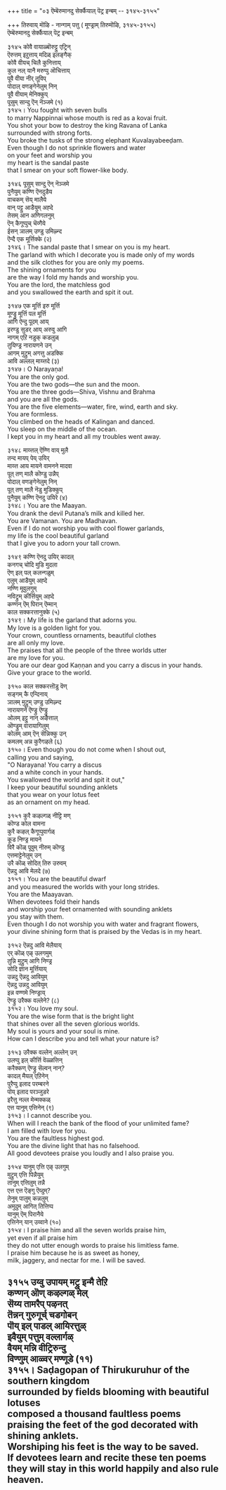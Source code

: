 +++
title = "०३ ऎम्बॆरुमानदु सेर्क्कैयाल् पॆट्र इन्बम् -- ३१४५-३१५५"

+++
तिरुवाय् मॊऴि - नान्गाम् पत्तु ( मूण्ड्राम् तिरुमॊऴि, ३१४५-३१५५)  
ऎम्बॆरुमानदु सेर्क्कैयाल् पॆट्र इन्बम्  

३१४५ कोवै वायाळ्बॊरुट्टु एट्रिन्  
       ऎरुत्तम् इऱुत्ताय् मदिळ् इलङ्गैक्  
कोवै वीयच् चिलै कुनित्ताय्  
       कुल नल् यानै मरुप्पु ऒचित्ताय्  
पूवै वीया नीर् तूविप्  
       पोदाल् वणङ्गेनेलुम् निन्  
पूवै वीयाम् मेनिक्कुप्  
       पूसुम् सान्दु ऎन् नॆञ्जमे (१)  
३१४५। You fought with seven bulls  
to marry Nappinnai whose mouth is red as a kovai fruit.  
You shot your bow to destroy the king Ravana of Lanka  
surrounded with strong forts.  
You broke the tusks of the strong elephant Kuvalayabeeḍam.  
Even though I do not sprinkle flowers and water  
on your feet and worship you  
my heart is the sandal paste  
that I smear on your soft flower-like body.  

३१४६ पूसुम् सान्दु ऎन् नॆञ्जमे  
       पुनैयुम् कण्णि ऎनदुडैय  
वाचकम् सॆय् मालैये  
       वान् पट्टु आडैयुम् अह्दे  
तेसम् आन अणिगलनुम्  
       ऎन् कैगूप्पुच् चॆय्गैये  
ईसन् ञालम् उण्डु उमिऴ्न्द  
       ऎन्दै एक मूर्त्तिक्के (२)  
३१४६। The sandal paste that I smear on you is my heart.  
The garland with which I decorate you is made only of my words  
and the silk clothes for you are only my poems.  
The shining ornaments for you  
are the way I fold my hands and worship you.  
You are the lord, the matchless god  
and you swallowed the earth and spit it out.  

३१४७ एक मूर्त्ति इरु मूर्त्ति  
       मूण्ड्रु मूर्त्ति पल मूर्त्ति  
आगि ऐन्दु पूदम् आय्  
       इरण्डु सुडर् आय् अरुवु आगि  
नागम् एऱि नडुक् कडलुळ्  
       तुयिण्ड्र नारायणने उन्  
आगम् मुट्रुम् अगत्तु अडक्कि  
       आवि अल्लल् माय्त्तदे (३)  
३१४७। O Narayaṇa!  
You are the only god.  
You are the two gods—the sun and the moon.  
You are the three gods—Shiva, Vishnu and Brahma  
and you are all the gods.  
You are the five elements—water, fire, wind, earth and sky.  
You are formless.  
You climbed on the heads of Kalingan and danced.  
You sleep on the middle of the ocean.  
I kept you in my heart and all my troubles went away.  

३१४८ माय्त्तल् ऎण्णि वाय् मुलै  
       तन्द मायप् पेय् उयिर्  
माय्त्त आय मायने वामनने मादवा  
पूत् तण् मालै कॊण्डु उन्नैप्  
       पोदाल् वणङ्गेनेलुम् निन्  
पूत् तण् मालै नॆडु मुडिक्कुप्  
       पुनैयुम् कण्णि ऎनदु उयिरे (४)  
३१४८। You are the Maayan.  
You drank the devil Putana’s milk and killed her.  
You are Vamanan. You are Madhavan.  
Even if I do not worship you with cool flower garlands,  
my life is the cool beautiful garland  
that I give you to adorn your tall crown.  

३१४९ कण्णि ऎनदु उयिर् कादल्  
       कनगच् चोदि मुडि मुदला  
ऎण् इल् पल् कलन्गळुम्  
       एलुम् आडैयुम् अह्दे  
नण्णि मूवुलगुम्  
       नविट्रुम् कीर्त्तियुम् अह्दे  
कण्णन् ऎम् पिरान् ऎम्मान्  
       काल सक्करत्तानुक्के (५)  
३१४९। My life is the garland that adorns you.  
My love is a golden light for you.  
Your crown, countless ornaments, beautiful clothes  
are all only my love.  
The praises that all the people of the three worlds utter  
are my love for you.  
You are our dear god Kaṇṇan and you carry a discus in your hands.  
Give your grace to the world.  

३१५० काल सक्करत्तॊडु वॆण्  
       सङ्गम् कै एन्दिनाय्  
ञालम् मुट्रुम् उण्डु उमिऴ्न्द  
       नारायणने ऎण्ड्रु ऎण्ड्रु  
ओलम् इट्टु नान् अऴैत्ताल्  
       ऒण्ड्रुम् वारायागिलुम्  
कोलम् आम् ऎन् सॆन्निक्कु उन्  
       कमलम् अन्न कुरैगऴले (६)  
३१५०। Even though you do not come when I shout out,  
calling you and saying,  
"O Narayana! You carry a discus  
and a white conch in your hands.  
You swallowed the world and spit it out,"  
I keep your beautiful sounding anklets  
that you wear on your lotus feet  
as an ornament on my head.  

३१५१ कुरै कऴल्गळ् नीट्टि मण्  
       कॊण्ड कोल वामना  
कुरै कऴल् कैगूप्पुवार्गळ्  
       कूड निण्ड्र मायने  
विरै कॊळ् पूवुम् नीरुम् कॊण्डु  
       एत्तमाट्टेनेलुम् उन्  
उरै कॊळ् सोदित् तिरु उरुवम्  
       ऎन्नदु आवि मेलदे (७)  
३१५१। You are the beautiful dwarf  
and you measured the worlds with your long strides.  
You are the Maayavan.  
When devotees fold their hands  
and worship your feet ornamented with sounding anklets  
you stay with them.  
Even though I do not worship you with water and fragrant flowers,  
your divine shining form that is praised by the Vedas is in my heart.  

३१५२ ऎन्नदु आवि मेलैयाय्  
       एर् कॊळ् एऴ् उलगमुम्  
तुन्नि मुट्रुम् आगि निण्ड्र  
       सोदि ज्ञान मूर्त्तियाय्  
उन्नदु ऎन्नदु आवियुम्  
       ऎन्नदु उन्नदु आवियुम्  
इन्न वण्णमे निण्ड्राय्  
       ऎण्ड्रु उरैक्क वल्लेने? (८)  
३१५२। You love my soul.  
You are the wise form that is the bright light  
that shines over all the seven glorious worlds.  
My soul is yours and your soul is mine.  
How can I describe you and tell what your nature is?  

३१५३ उरैक्क वल्लेन् अल्लेन् उन्  
       उलप्पु इल् कीर्त्ति वॆळ्ळत्तिन्  
करैक्कण् ऎण्ड्रु सॆल्वन् नान्?  
       कादल् मैयल् एऱिनेन्  
पुरैप्पु इलाद परम्बरने  
       पॊय् इलाद परञ्जुडरे  
इरैत्तु नल्ल मेन्मक्कळ्  
       एत्त यानुम् एत्तिनेन् (९)  
३१५३। I cannot describe you.  
When will I reach the bank of the flood of your unlimited fame?  
I am filled with love for you.  
You are the faultless highest god.  
You are the divine light that has no falsehood.  
All good devotees praise you loudly and I also praise you.  

३१५४ यानुम् एत्ति एऴ् उलगुम्  
       मुट्रुम् एत्ति पिन्नैयुम्  
तानुम् एत्तिलुम् तन्नै  
       एत्त एत्त ऎङ्गु ऎय्दुम्?  
तेनुम् पालुम् कन्नलुम्  
       अमुदुम् आगित् तित्तिप्प  
यानुम् ऎम् पिरानैये  
       एत्तिनेन् यान् उय्वाने (१०)  
३१५४। I praise him and all the seven worlds praise him,  
yet even if all praise him  
they do not utter enough words to praise his limitless fame.  
I praise him because he is as sweet as honey,  
milk, jaggery, and nectar for me. I will be saved.  

३१५५ उय्वु उपायम् मट्रु इन्मै तेऱि  
       कण्णन् ऒण् कऴल्गळ् मेल्  
सॆय्य तामरैप् पऴनत्  
       तॆन्नन् गुरुगूर्च् चडगोबन्  
पॊय् इल् पाडल् आयिरत्तुळ्  
       इवैयुम् पत्तुम् वल्लार्गळ्  
वैयम् मन्नि वीट्रिरुन्दु  
       विण्णुम् आळ्वर् मण्णूडे (११)  
३१५५। Saḍagopan of Thirukuruhur of the southern kingdom  
surrounded by fields blooming with beautiful lotuses  
composed a thousand faultless poems  
praising the feet of the god decorated with shining anklets.  
Worshiping his feet is the way to be saved.  
If devotees learn and recite these ten poems  
they will stay in this world happily and also rule heaven.  
-------  


